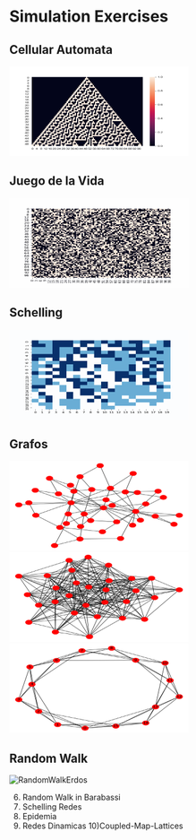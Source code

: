 # Simulation Exercises 

## Cellular Automata

<p align="left">
  <img alt="Cellular Automata" src="https://raw.githubusercontent.com/acastellanos95/SimulationLects/master/CA.png" height="160" width="320">
</p>

## Juego de la Vida

<p align="left">
  <img alt="Juego de la Vida" src="https://raw.githubusercontent.com/acastellanos95/SimulationLects/master/Game_of_life.gif" height="160" width="320">
</p>

## Schelling

<p align="left">
  <img alt="Schelling" src="https://raw.githubusercontent.com/acastellanos95/SimulationLects/master/Schelling.gif" height="160" width="320">
</p>

## Grafos

<p>
  <img alt="Barabassi" src="https://raw.githubusercontent.com/acastellanos95/SimulationLects/master/Barabassi.png" height="160" width="320">
  <img alt="ErdosRenyi" src="https://raw.githubusercontent.com/acastellanos95/SimulationLects/master/ErdosRenyi.png" height="160" width="320">
  <img alt="Mundo Pequeño" src="https://raw.githubusercontent.com/acastellanos95/SimulationLects/master/MundoPequeno.png" height="160" width="320">
</p>

## Random Walk

<p align="left">
  <img alt="RandomWalkErdos" src="https://github.com/acastellanos95/SimulationLects/blob/master/RandomWalk.gif?raw=true" height="160" width="320">
</p>

6) Random Walk in Barabassi
7) Schelling Redes
8) Epidemia
9) Redes Dinamicas
10)Coupled-Map-Lattices
